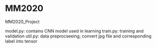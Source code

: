 # MM2020
MM2020_Project

<File Desciption>
model.py: contains CNN model used in learning
train.py: training and validation
util.py: data preprocseeing; convert jpg file and corresponding label into tensor
